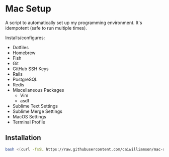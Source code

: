 # Mac Setup

A script to automatically set up my programming environment. It's idempotent (safe to run multiple times).

Installs/configures:
* Dotfiles
* Homebrew
* Fish
* Git
* GitHub SSH Keys
* Rails
* PostgreSQL
* Redis
* Miscellaneous Packages
  * Vim
  * asdf
* Sublime Text Settings
* Sublime Merge Settings
* MacOS Settings
* Terminal Profile

## Installation
```bash
bash <(curl -fsSL https://raw.githubusercontent.com/caiwilliamson/mac-setup/master/setup)
```
